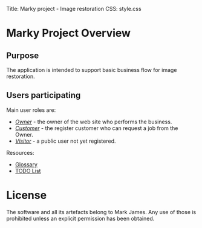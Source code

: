 Title: Marky project - Image restoration
CSS: style.css

Marky Project Overview
=============

Purpose
-------
The application is intended to support basic business flow for image restoration.

Users participating
-------------------
Main user roles are:
- [*Owner*](scenario-owner.html) - the owner of the web site who performs the business.
- [*Customer*](scenario-customer.html) - the register customer who can request a job from the Owner.
- [*Visitor*](scenario-visitor.html) - a public user not yet registered.

Resources:
- [Glossary](glossary.html)
- [TODO List](todo.html)


License
=======
The software and all its artefacts belong to Mark James.
Any use of those is prohibited unless an explicit permission has been obtained.
